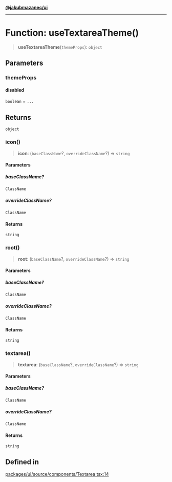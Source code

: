 [**@jakubmazanec/ui**](../README.md)

---

# Function: useTextareaTheme()

> **useTextareaTheme**(`themeProps`): `object`

## Parameters

### themeProps

#### disabled

`boolean` = `...`

## Returns

`object`

### icon()

> **icon**: (`baseClassName`?, `overrideClassName`?) => `string`

#### Parameters

##### baseClassName?

`ClassName`

##### overrideClassName?

`ClassName`

#### Returns

`string`

### root()

> **root**: (`baseClassName`?, `overrideClassName`?) => `string`

#### Parameters

##### baseClassName?

`ClassName`

##### overrideClassName?

`ClassName`

#### Returns

`string`

### textarea()

> **textarea**: (`baseClassName`?, `overrideClassName`?) => `string`

#### Parameters

##### baseClassName?

`ClassName`

##### overrideClassName?

`ClassName`

#### Returns

`string`

## Defined in

[packages/ui/source/components/Textarea.tsx:14](https://github.com/jakubmazanec/tools/blob/0633c96618f3c6692ade528aee0f27ac091468a5/packages/ui/source/components/Textarea.tsx#L14)
